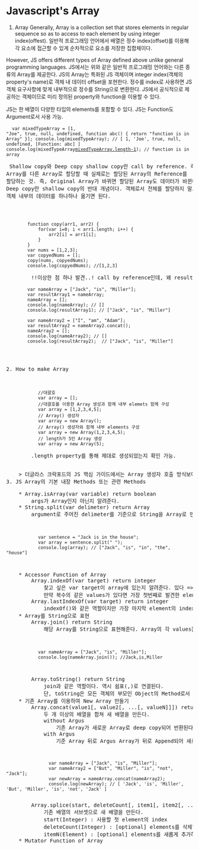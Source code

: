 Javascript's Array
======================

1. Array
Generally, Array is a collection set that stores elements in regular sequence so as to access to each element by using integer index(offest).
일반적 프로그래밍 언어에서 배열은 정수 index(offset)를 이용해 각 요소에 접근할 수 있게 순차적으로 요소를 저장한 집합체이다.

However, JS offers different types of Array defined above unlike general programming languages.
JS에서는 위와 같은 일반적 프로그래밍 언어와는 다른 종류의 Array를 제공한다. JS의 Array는 특화된 JS 객체이며 integer index(객체의 property's name)로 객체 내 데이터 offset을 포현한다. 정수를 index로 사용하면 JS 객체 요구사항에 맞게 내부적으로 정수를 String으로 변환한다. JS에서 공식적으로 제공하는 객체이므로 미리 정의된 property와 function을 이용할 수 있다.

JS는 한 배열이 다양한 타입의 elements를 포함할 수 있다. JS는 Function도 Argument로서 사용 가능.
    <pre>
        <code>
            var mixedTypeArray = [1, "Joe", true, null, undefined, function abc() { return "function is in Array" }];
            console.log(mixedTypeArray); // [ 1, 'Joe', true, null, undefined, [Function: abc] ]
            console.log(mixedTypeArray[mixedTypeArray.length-1]()); // function is in array
        </code>
    <pre>
Shallow copy와 Deep copy
shallow copy란 call by reference. 즉, Array를 다른 Array로 할당할 때 실제로는 할당된 Array의 Reference를 할당하는 것. 즉, Original Array가 바뀌면 할당된 Array도 데이터가 바뀐다.
Deep copy란 shallow copy의 반대 개념이다. 객체로서 전체를 할당하지 말고, 객체 내부의 데이터를 하나하나 옮기면 된다.
<pre>
    <code>
        function copy(arr1, arr2) {
            for(var i=0; i < arr1.length; i++) {
                arr2[i] = arr1[i];
            }
        }
        var nums = [1,2,3];
        var copyedNums = [];
        copy(nums, copyedNums);
        console.log(copyedNums); //[1,2,3]
    </code>
        !!이상한 점 하나 발견..! call by reference인데, 왜 resultArray1의 출력값이 []가 아닌거지??? 후에 다시 확인!!!
    <code>
        var nameArray = ["Jack", "is", "Miller"];
        var resultArray1 = nameArray;
        nameArray = [];
        console.log(nameArray); // []
        console.log(resultArray1); // ["Jack", "is", "Miller"]

        var nameArray2 = ["I", "am", "Adam"];
        var resultArray2 = nameArray2.concat();
        nameArray2 = [];
        console.log(nameArray2); // []
        console.log(resultArray2);  // ["Jack", "is", "Miller"]
    </code>

<pre>

2. How to make Array 
    <pre>
        <code>
            //대괄호
            var array = [];
            //대괄호를 이용한 Array 생성과 함께 내부 elemets 함께 구성
            var array = [1,2,3,4,5];
            // Array() 생성자
            var array = new Array();
            // Array() 생성자와 함께 내부 elements 구성
            var array = new Array(1,2,3,4,5);
            // length가 5인 Array 생성
            var array = new Array(5);
        </code>
        .length property를 통해 제대로 생성되었는지 확인 가능.
    <pre>
    > 더글라스 크락포드의 JS 핵심 가이드에서는 Array 생성자 호출 방식보다는 []를 사용한 방법이 더 효율적이라고 한다.
3. JS Array의 기본 내장 Methods 또는 관련 Methods
    
    * Array.isArray(var variable) return boolean
        args가 Array인지 아닌지 알려준다.
    * String.split(var delimeter) return Array
        argument로 주어진 delimeter를 기준으로 String을 Array로 만듭니다.
    <pre>
        <code>
            var sentence = "Jack is in the house";
            var array = sentence.split(" ");
            console.log(array); // ["Jack", "is", "in", "the", "house"]
        </code>
    <pre>
    * Accessor Function of Array
        Array.indexOf(var target) return integer
            찾고 싶은 var target이 array에 있는지 알려준다. 있다 => index number / 없다 => -1
            만약 복수의 같은 values가 있다면 가장 첫번째로 발견한 element의 index를 반환한다.
        Array.lastIndexOf(var target) return integer
            indexOf()와 같은 역할이지만 가장 마지막 element의 index를 반환한다. 
    * Array를 String으로 표현
        Array.join() return String
            해당 Array를 String으로 표현해준다. Array의 각 values는 쉼표(,)로 연결된다.
    <pre>
        <code>
            var nameArray = ["Jack", "is", "Miller"];
            console.log(nameArray.join()); //Jack,is,Miller
        </code>
    <pre>
        Array.toString() return String
            join과 같은 역할이다. 역시 쉼표(,)로 연결된다.
            단, toString은 모든 객체의 부모인 Object의 Method로서 출력시 명시적으로 입력하지 않아도 그 자손 객체들의 출력이라면 자동 적용된다.
    * 기존 Array를 이용하여 New Array 만들기
        Array.concat(value1[, value2[, ...[, valueN]]]) return New Array
            두 개 이상의 배열을 합쳐 새 배열을 만든다.
            without Argus
                기존 Array가 새로운 Array로 deep copy되어 반환된다.
            with Argus
                기준 Array 뒤로 Argus Array가 뒤로 Append되어 새로운 Array가 탄생한다.
            <pre><code>
                var nameArray = ["Jack", "is", "Miller"];
                var nameArray2 = ["But", "Miller", "is", "not", "Jack"];
                var newArray = nameArray.concat(nameArray2);
                console.log(newArray); // [ 'Jack', 'is', 'Miller', 'But', 'Miller', 'is', 'not', 'Jack' ]
            </code><pre>
        Array.splice(start, deleteCount[, item1[, item2[, ...]]]])
            기존 배열의 서브셋으로 새 배열을 만든다.
            start(Integer) : 사용할 첫 element의 index
            deleteCount(Integer) : [optional] elements를 삭제할 경우, 몇개의 elements를 삭제할 것인지. 
            itemN(Element) : [optional] elements를 새롭게 추가하는 경우, 넣고 싶은 elements.
    * Mutator Function of Array
